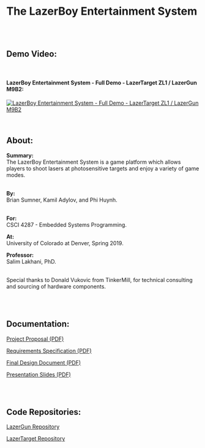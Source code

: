 # The LazerBoy Entertainment System
<br /><br />
## Demo Video:

<br />

#### LazerBoy Entertainment System - Full Demo - LazerTarget ZL1 / LazerGun M9B2:

[![LazerBoy Entertainment System - Full Demo - LazerTarget ZL1 / LazerGun M9B2](https://img.youtube.com/vi/4LuswPReQVM/0.jpg)](https://www.youtube.com/watch?v=4LuswPReQVM "LazerBoy Entertainment System - Full Demo - LazerTarget ZL1 / LazerGun M9B2")

<br />


## About:

**Summary:** <br />The LazerBoy Entertainment System is a game platform which allows players to shoot lasers at photosensitive targets and enjoy a variety of game modes.
<br /><br />

**By:** <br />Brian Sumner, Kamil Adylov, and Phi Huynh.
<br /><br />

**For:** <br />CSCI 4287 - Embedded Systems Programming.

**At:** <br />University of Colorado at Denver, Spring 2019.

**Professor:** <br />Salim Lakhani, PhD.
<br /><br />

Special thanks to Donald Vukovic from TinkerMill, for technical consulting and sourcing of hardware components.

<br /><br />


## Documentation:

[Project Proposal (PDF)](https://github.com/lazerboy-entertainment-system/doc/blob/master/LazerBoy_01_Proposal.pdf)

[Requirements Specification (PDF)](https://github.com/lazerboy-entertainment-system/doc/blob/master/LazerBoy_02_Requirements_Specification.pdf)

[Final Design Document (PDF)](https://github.com/lazerboy-entertainment-system/doc/blob/master/LazerBoy_03_Final_Design_Document.pdf)

[Presentation Slides (PDF)](https://github.com/lazerboy-entertainment-system/doc/blob/master/LazerBoy_04_Presentation.pdf)


<br /><br />

## Code Repositories:

[LazerGun Repository](https://github.com/lazerboy-entertainment-system/LazerGun)

[LazerTarget Repository](https://github.com/lazerboy-entertainment-system/LazerTarget)

